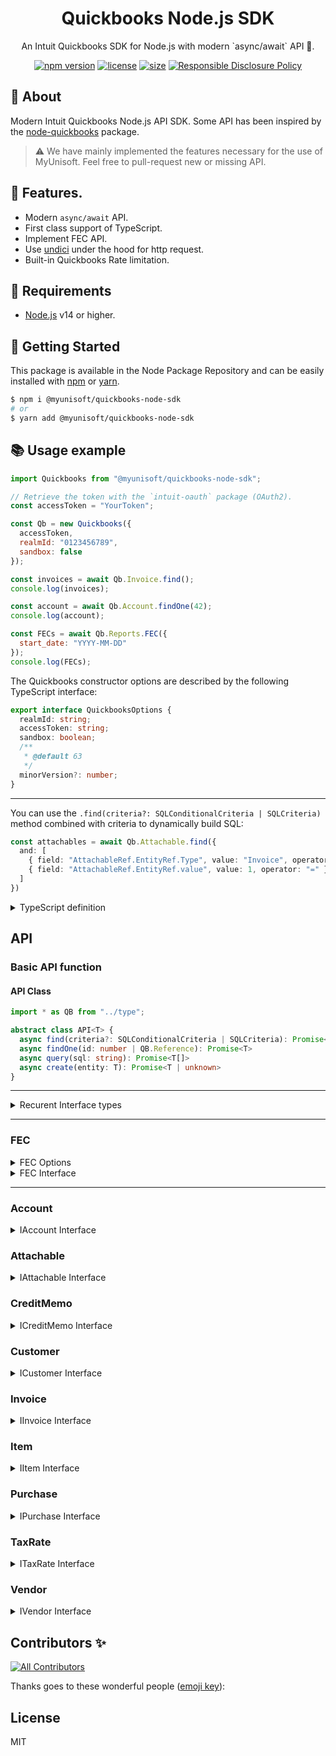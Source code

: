<p align="center"><h1 align="center">
  Quickbooks Node.js SDK
</h1>

<p align="center">
  An Intuit Quickbooks SDK for Node.js with modern `async/await` API 💃.
</p>

<p align="center">
    <a href="https://github.com/MyUnisoft/quickbooks-sdk"><img src="https://img.shields.io/github/package-json/v/MyUnisoft/quickbooks-sdk?style=flat-square" alt="npm version"></a>
    <a href="https://github.com/MyUnisoft/quickbooks-sdk"><img src="https://img.shields.io/github/license/MyUnisoft/quickbooks-sdk?style=flat-square" alt="license"></a>
    <a href="https://github.com/MyUnisoft/quickbooks-sdk"><img src="https://img.shields.io/github/languages/code-size/MyUnisoft/quickbooks-sdk?style=flat-square" alt="size"></a>
    <a href="./SECURITY.md"><img src="https://img.shields.io/badge/Security-Responsible%20Disclosure-yellow.svg?style=flat-square" alt="Responsible Disclosure Policy" /></a>
</p>

## 📢 About

Modern Intuit Quickbooks Node.js API SDK. Some API has been inspired by the [node-quickbooks](https://github.com/mcohen01/node-quickbooks) package.

> ⚠️ We have mainly implemented the features necessary for the use of MyUnisoft. Feel free to pull-request new or missing API.

## 🔬 Features.

- Modern `async/await` API.
- First class support of TypeScript.
- Implement FEC API.
- Use [undici](https://undici.nodejs.org/#/) under the hood for http request.
- Built-in Quickbooks Rate limitation.

## 🚧 Requirements

- [Node.js](https://nodejs.org/en/) v14 or higher.

## 🚀 Getting Started

This package is available in the Node Package Repository and can be easily installed with [npm](https://docs.npmjs.com/getting-started/what-is-npm) or [yarn](https://yarnpkg.com).

```bash
$ npm i @myunisoft/quickbooks-node-sdk
# or
$ yarn add @myunisoft/quickbooks-node-sdk
```

## 📚 Usage example

```js
import Quickbooks from "@myunisoft/quickbooks-node-sdk";

// Retrieve the token with the `intuit-oauth` package (OAuth2).
const accessToken = "YourToken";

const Qb = new Quickbooks({
  accessToken,
  realmId: "0123456789",
  sandbox: false
});

const invoices = await Qb.Invoice.find();
console.log(invoices);

const account = await Qb.Account.findOne(42);
console.log(account);

const FECs = await Qb.Reports.FEC({
  start_date: "YYYY-MM-DD"
});
console.log(FECs);
```

The Quickbooks constructor options are described by the following TypeScript interface:

```ts
export interface QuickbooksOptions {
  realmId: string;
  accessToken: string;
  sandbox: boolean;
  /**
   * @default 63
   */
  minorVersion?: number;
}
```

---

You can use the `.find(criteria?: SQLConditionalCriteria | SQLCriteria)` method combined with criteria to dynamically build SQL:
```ts
const attachables = await Qb.Attachable.find({
  and: [
    { field: "AttachableRef.EntityRef.Type", value: "Invoice", operator: "=" },
    { field: "AttachableRef.EntityRef.value", value: 1, operator: "=" }
  ]
})
```

<details><summary>TypeScript definition</summary>

```ts
export type SQLOperator = "<" | ">" | "=" | "<=" | ">=" | "ILIKE" | "LIKE";

export interface SQLConditionalCriteria {
  or?: SQLCriteria[] | SQLConditionalCriteria[];
  and?: SQLCriteria[] | SQLConditionalCriteria[];
}

export interface SQLCriteria {
  field: string;
  value: string | number | boolean | null;
  operator: SQLOperator;
}
```

</details>

## API

### Basic API function

#### API Class
```ts
import * as QB from "../type";

abstract class API<T> {
  async find(criteria?: SQLConditionalCriteria | SQLCriteria): Promise<T[]>
  async findOne(id: number | QB.Reference): Promise<T>
  async query(sql: string): Promise<T[]>
  async create(entity: T): Promise<T | unknown>
}
```

---

<details>
  <summary>Recurent Interface types</summary>

  From `type.ts`
  ```ts
  export interface Reference {
    value: string;
    name?: string;
  }

  export interface AbstractLine<T> {
    Id: string;
    DetailType: T;
    Amount: number;
    Description?: string;
    LineNum?: number;
  }

  export interface Addr {
    Id: number;
    Line1: string;
    Line2?: string;
    Line3?: string;
    Line4?: string;
    Line5?: string;
    City: string;
    Country: string;
    PostalCode: string;
    Lat: string;
    Long: string;
    CountrySubDivisionCode?: string;
  }

  export interface DateType {
    date?: string;
  }

  export interface TaxLine {
    Amount?: number;
    DetailType: "TaxLineDetail";
    TaxLineDetail: {
      TaxRateRef: Reference;
      NetAmountTaxable?: number;
      PercentBased?: boolean;
      TaxInclusiveAmount?: number;
      OverrideDeltaAmount?: number;
      TaxPercent?: number;
    };
  }

  export interface TxnTaxDetail {
    TxnTaxCodeRef?: Reference;
    TotalTax?: number;
    TaxLine?: TaxLine[];
  }

  export interface CustomField {
    DefinitionId?: string;
    StringValue?: string;
    Type?: "StringType";
    Name?: string;
  }

  export interface RootEntityProperties {
    Id?: string;
    domain: string;
    sparse: boolean;
    SyncToken?: string;
    MetaData: {
      CreateTime: string;
      LastUpdatedTime: string;
    };
    DocNumber?: string;
  }

  export interface MarkupInfo {
    PriceLevelRef?: Reference;
    Percent?: number;
    MarkUpIncomeAccountRef?: Reference;
  }

  export type BillableStatusEnum = "Billable" | "NotBillable" | "HadBeenBilled";
  export type GlobalTaxCalculationEnum = "TaxExcluded" | "TaxInclusive" | "NotApplicable";

  export interface LinkedTxn {
    TxnId: string;
    TxnType: string;
    TxnLineId?: string;
  }

  interface SalesItemLineDetail {
    TaxInclusiveAmt?: number;
    DiscountAmt?: number;
    ItemRef?: Reference;
    ClassRef?: Reference;
    TaxCodeRef?: Reference;
    MarkupInfo?: MarkupInfo;
    ItemAccountRef: Reference;
    ServiceDate: DateType;
    DiscountRate: number;
    Qty?: number;
    UnitPrice?: number;
    TaxClassificaitionRef: Reference;
  }
  type SalesItemLine = AbstractLine<"SalesItemLineDetail"> & {SalesItemLineDetail: SalesItemLineDetail}

  interface GroupLineDetail {
    Quantity?: number;
    Line: SalesItemLineDetail[];
    GroupItemRef: Reference;
  }
  type GroupLine = Omit<AbstractLine<"GroupLineDetail">, "Amount"> & {GroupLineDetail: GroupLineDetail}


  interface DescriptionOnlyLineDetail {
    TaxCodeRef?: Reference;
    Date?: DateType
  }
  type DescriptionOnlyLine = AbstractLine<"DescriptionOnlyLineDetail"> & {DescriptionOnlyLineDetail: DescriptionOnlyLineDetail}


  interface DiscountLineDetail {
    ClassRef?: Reference;
    TaxCodeRef?: Reference;
    DiscountAccountRef?: Reference;
    PercentBased?: boolean;
    DismountPercent?: number;
  }
  type DiscountLine = AbstractLine<"DiscountLineDetail"> & {DiscountLineDetail: DiscountLineDetail}

  interface SubTotalLineDetail {
    ItemRef: Reference;
  }
  type SubTotalLine = AbstractLine<"SubTotalLineDetail"> & {SubTotalLineDetail: SubTotalLineDetail}


  export type InvoiceLine = SalesItemLine | GroupLine |
  DescriptionOnlyLine | DiscountLine | SubTotalLine
  ```
</details>

---

### FEC

<details><summary>FEC Options</summary>

```ts
export interface FECReportOptions {
  attachment?: "TEMPORARY" | "NONE";
  withQboIdentifier?: boolean;
  start_date: string;
  end_date?: string;
  add_due_date?: boolean;
}
```
</details>

<details><summary>FEC Interface</summary>

```ts
export interface FECRowColData {
  id?: string;
  value: string;
  href?: string;
}

export interface FECRowColumn {
  ColType: "Account" | "Money";
  ColTitle?: string;
  MetaData?: {
    Name?: string;
    Value: string;
  }
}

export interface FECRow {
  type: "Data" | "Section";
  ColData: FECRowColData[];
  Summary?: any;
  Rows?: any;
  Header?: any;
}

export interface FEC {
  Header: {
    Customer?: string;
    ReportName?: string;
    Vendor?: string;
    Options?: {
      Name?: string;
      Value?: string;
    }
    Item?: string;
    Employee?: string;
    ReportBasis?: "Cash" | "Accrual";
    StartPeriod?: string;
    Class?: string;
    Currency?: string;
    EndPeriod?: string;
    Time?: string;
    Department?: string;
    SummarizeColumnsBy?: string;
  },
  Rows: {
    Row: FECRow;
  },
  Columns: {
    Column: FECRowColumn[];
  }
}
```
</details>



---
### Account

<details>
  <summary>IAccount Interface</summary>

  From `API/account.ts`
  ```ts
  import * as QB from "../type";

  interface IAccount extends QB.RootEntityProperties {
    Name: string;
    AcctNum?: string;
    CurrencyRef: QB.Reference;
    ParentRef: QB.Reference;
    Description?: string;
    Active?: boolean;
    SubAccount?: boolean;
    Classification?: string;
    FullyQualifiedName?: string;
    TxnLocationType?: "WithinFrance" | "FranceOverseas" | "OutsideFranceWithEU" | "OutsideEU";
    AccountType: string;
    CurrentBalanceWithSubAccounts?: number;
    AccountAlias: string;
    TaxCodeRef?: QB.Reference;
    AccountSubType: string;
    CurrentBalance: number;
  }
  ```
</details>


### Attachable

<details>
  <summary>IAttachable Interface</summary>

  From `API/attachable.ts`
  ```ts
  import Quickbooks from "../quickbooks";

  interface AttachableRef {
    IncludeOnSend?: boolean;
    LineInfo?: string;
    NoRefOnly?: boolean;
    CustomField?: QB.CustomField[];
    Inactive?: boolean;
    EntityRef?: {
      value: string;
      type?: "Invoice";
    };
  }

  interface IAttachable extends QB.RootEntityProperties {
    FileName: string;
    Note?: string;
    Category?: "Contact Photo" | "Document" | "Image" | "Receipt" | "Signature" | "Sound" | "Other";
    ContentType?: string;
    PlaceName?: string;
    AttachableRef: AttachableRef[];
    Long?: string;
    Tag?: string;
    Lat?: string;
    FileAccessUri?: string;
    Size?: number;
    ThumbnailFileAccessUri?: string;
    TempDownloadUri?: string;
    ThumbnailTempDownloadUri?: string;
  }
  ```
</details>

### CreditMemo

<details>
  <summary>ICreditMemo Interface</summary>

  From `API/creditMemo.ts`
  ```ts
  import Quickbooks from "../quickbooks";

  interface ICreditMemo extends QB.RootEntityProperties {
    Line: QB.InvoiceLine[];
    CustomerRef: QB.Reference;
    CurrencyRef?: QB.Reference;
    BillEmail?: {
      Address?: string;
    };
    TxnDate?: string;
    CustomField?: QB.CustomField[];
    ClassRef?: QB.Reference;
    PrintStatus?: string;
    SalesTermRef?: QB.Reference;

    GlobalTaxCalculation?: QB.GlobalTaxCalculationEnum;
    TotalAmt?: string;
    InvoiceRef?: QB.Reference;
    TransactionLocationType?: "WithinFrance" | "FranceOverseas" | "OutsideFranceWithEU" | "OutsideEU";
    ApplyTaxAfterDiscount?: boolean;
    DocNumber?: string;
    PrivateNote?: string;
    CustomerMemo?: string;
    TxnTaxDetail?: QB.TxnTaxDetail;
    PaymentMethodRef?: QB.Reference;
    ExchangeRate?: number;
    ShipAddr?: QB.Addr;
    DepartmentRef?: QB.Reference;
    EmailStatus?: string;
    BillAddr?: QB.Addr;
    HomeBalance?: number;
    RemainingCredit?: number;
    RecurDataRef?: QB.Reference;
    TaxExemptionRef?: QB.Reference;
    Balance?: number;
    HomeTotalAmt?: number;
  }
  ```
</details>

### Customer

<details>
  <summary>ICustomer Interface</summary>

  From `API/customer.ts`
  ```ts
  import Quickbooks from "../quickbooks";

  interface ICustomer extends QB.RootEntityProperties {
    DisplayName?: string;
    Title?: string;
    GivenName?: string;
    MiddleName?: string;
    Suffix?: string;
    FamilyName?: string;
    PrimaryEmailAddr?: {
      Address?: string;
    };
    ResaleNum?: string;
    SecondaryTaxIdentifier?: string;
    ARAccountRef?: QB.Reference
    DefaultTaxCodeRef: QB.Reference;
    PreferredDeliveryMethod?: string;
    GSTIN?: string;
    SalesTermRef?: QB.Reference;
    CustomerTypeRef?: QB.Reference;
    Fax?: {
      FreeFormNumber?: string;
    }
    BusinessNumber?: string;
    BillWithParent?: boolean;
    CurrencyRef?: QB.Reference;
    Mobile?: {
      FreeFormNumber?: string;
    }
    Job?: boolean;
    BalanceWithJobs?: number;
    PrimaryPhone?: {
      FreeFormNumber: string;
    };
    OpenBalanceDate?: QB.DateType;
    Taxable?: boolean;
    AlternatePhone?: {
      FreeFormNumber?: string;
    }
    ParentRef: QB.Reference;
    Notes?: string;
    WebAddr?: {
      URI?: string;
    }
    Active?: boolean;
    CompanyName?: string;
    Balance?: number;
    ShipAddr?: QB.Addr;
    PaymentMethodRef?: QB.Reference;
    IsProject?: boolean;
    Source?: string;
    PrimaryTaxIdentifier?: string;
    GSTRegistrationType?: "GST_REG_REG" | "GST_REG_COMP" | "GST_UNREG" | "CONSUMER" | "OVERSEAS" | "SEZ";
    PrintOnCheckName?: string;
    BillAddr?: QB.Addr;
    FullyQualifiedName?: string;
    Level?: number;
    TaxExemptionReasonId?: number;
  }
  ```
</details>

### Invoice

<details>
  <summary>IInvoice Interface</summary>

  From `API/invoice.ts`
  ```ts
  import * as QB from "../type";

  interface InvoiceLinkedTxn {
    TxnId: string;
    TxnLineId?: string;
    TxnType: "Estimate" | "TimeActivity" | "PurchaseOrder" | "BillPaymentCheck";
  }

  interface IInvoice extends QB.RootEntityProperties {
    Line: QB.InvoiceLine[];
    CustomerRef: QB.Reference;
    CurrencyRef?: QB.Reference;
    DocNumber?: string;
    BillEmail?: {
      Address?: string;
    };
    TxnDate: string;
    ShipFromAddr?: QB.Addr;
    ShipDate?: string;
    TrackingNum?: number;
    ClassRef?: QB.Reference;
    PrintStatus?: string;
    SalesTermRef?: QB.Reference;
    TxnSource?: string;
    LinkedTxn?: InvoiceLinkedTxn[];
    DepositeToAccountRef?: QB.Reference;
    GlobalTaxCalculation?: QB.GlobalTaxCalculationEnum;
    AllowOnlineACHPayment?: boolean;
    TransactionLocationType?: string;
    DueDate?: QB.DateType;
    PrivateNote?: string;
    BillEmailCc?: {
      Address?: string;
    }
    CustomerMemo?: QB.Reference;
    EmailStatus?: string;
    ExchangeRate?: number;
    Deposit?: number;
    TxnTaxDetail?: QB.TxnTaxDetail;
    AllowOnlineCreditCardPayment?: boolean;
    CustomField?: QB.CustomField[];
    ShipAddr?: QB.Addr;
    DepartmentRef?: QB.Reference;
    BillEmailBcc?: {
      Address?: string;
    }
    ShipMethodRef?: QB.Reference;
    BillAddr?: QB.Addr;
    ApplyTaxAfterDiscount?: boolean;
    HomeBalance?: number;
    DeliveryInfo?: {
      DeliveryType?: "Email" | "Tradeshift";
      DeliveryTime?: {
        dateTime?: string;
      }
    }
    TotalAmt?: string;
    InvoiceLink?: string;
    RecurDataRef: QB.Reference;
    TaxExemptionRef?: QB.Reference;
    Balance?: number;
    HomeTotalAmt?: number;
    FreeFormAddress?: boolean;
    AllowOnlinePayment?: boolean;
    AllowIPNPayment?: boolean;
  }
  ```
</details>

### Item

<details>
  <summary>IItem Interface</summary>

  From `API/item.ts`
  ```ts
  import Quickbooks from "../quickbooks";

  interface IItem extends QB.RootEntityProperties {
    ItemCategoryType: "Service" | "Service";
    Name: string;
    InvStartDate?: QB.DateType;
    Type: "Service" | "Inventory" | "NonInventory";
    QtyOnHand?: number;
    AssetAccountRef?: QB.Reference;
    Sku?: string;
    SalesTaxIncluded?: boolean;
    TrackQtyOnHand?: boolean;
    SalesTaxCodeRef?: QB.Reference;
    ClassRef?: QB.Reference;
    Source?: string;
    PurchaseTaxIncluded?: boolean;
    Description?: string;
    AbatementRate?: number;
    SubItem?: boolean;
    Taxable?: boolean;
    UQCDisplayText?: string;
    ReorderPoint?: number;
    PurchaseDesc?: string;
    PrefVendorRef?: QB.Reference;
    Active?: boolean;
    UQCId?: string;
    ReverseChargeRate?: number;
    PurchaseTaxCodeRef?: QB.Reference;
    ServiceType?: string;
    PurchaseCost?: number;
    ParentRef: QB.Reference;
    UnitPrice?: number;
    FullyQualifiedName?: string;
    ExpenseAccountRef?: QB.Reference;
    Level?: number;
    IncomeAccountRef?: QB.Reference;
    TaxClassificationRef?: QB.Reference;
  }
  ```
</details>

### Purchase

<details>
  <summary>IPurchase Interface</summary>

  From `API/purchase.ts`
  ```ts
  import Quickbooks from "../quickbooks";

  interface ItemBasedExpenseLineDetail {
    TaxInclusiveAmt?: number;
    ItemRef?: QB.Reference;
    CustomerRef?: QB.Reference;
    PriceLevelRef?: QB.Reference;
    ClassRef?: QB.Reference;
    TaxCodeRef?: QB.Reference;
    MarkupInfo?: QB.MarkupInfo;
    BillableStatus?: QB.BillableStatusEnum;
    Qty?: number;
    UnitPrice?: number;
  }

  interface AccountBasedExpenseLineDetail {
    AccountRef: QB.Reference;
    TaxAmount?: number;
    TaxInclusiveAmt?: number;
    ClassRef?: QB.Reference;
    TaxCodeRef?: QB.Reference;
    MarkupInfo?: QB.MarkupInfo;
    BillableStatus?: QB.BillableStatusEnum;
    CustomerRef?: QB.Reference;
  }

  type AccountBasedExpenseLine = QB.AbstractLine<"AccountBasedExpenseLineDetail">
    & { AccountBasedExpenseLineDetail: AccountBasedExpenseLineDetail; };
  type ItemBasedExpenseLine = QB.AbstractLine<"ItemBasedExpenseLineDetail">
    & {
      ItemBasedExpenseLineDetail: ItemBasedExpenseLineDetail;
      LinkedTxn?: QB.LinkedTxn[];
    };

  type PurchaseLine = AccountBasedExpenseLine | ItemBasedExpenseLine;

  interface IPurchase extends QB.RootEntityProperties {
    Line: PurchaseLine[];
    PaymentType: "Cash" | "Check" | "CreditCard";
    AccountRef: QB.Reference;
    CurrencyRef?: QB.Reference;
    TxnDate?: string;
    PrintStatus: string;
    RemitToAddr?: QB.Addr;
    TxnSource?: string;
    LinkedTxn?: QB.LinkedTxn[];
    GlobalTaxCalculation?: QB.GlobalTaxCalculationEnum;
    TransactionLocationType?: "WithinFrance" | "FranceOverseas" | "OutsideFranceWithEU" | "OutsideEU";
    DocNumber?: string;
    PrivateNote?: string;
    Credit?: boolean;
    TxnTaxDetail?: QB.TxnTaxDetail;
    PaymentMethodRef?: QB.Reference;
    PurchaseEx: Record<string, unknown>
    EchangeRate?: number;
    DepartmentRef?: QB.Reference;
    EntityRef?: QB.Reference;
    IncludeInAnnualTPAR?: boolean;
    TotalAmt?: string;
    CustomField?: any[];
  }
  ```
</details>

### TaxRate

<details>
  <summary>ITaxRate Interface</summary>

  From `API/taxRate.ts`
  ```ts
  import Quickbooks from "../quickbooks";

  interface EffectiveTaxRate {
    RateValue: number;
    EffectiveDate: string;
  }

  interface ITaxRate extends QB.RootEntityProperties {
    RateValue?: string;
    Name?: string;
    AgencyRef?: QB.Reference;
    SpecialTaxType?: string;
    EffectiveTaxRate?: EffectiveTaxRate[];
    DisplayType?: string;
    TaxReturnLineRef: QB.Reference;
    Active: boolean;
    OriginalTaxRate?: string;
    Description: string;
  }
  ```
</details>

### Vendor

<details>
  <summary>IVendor Interface</summary>

  From `API/vendor.ts`
  ```ts
  import Quickbooks from "../quickbooks";

  interface IVendor extends QB.RootEntityProperties {
    Title?: string;
    GivenName?: string;
    MiddleName?: string;
    Suffix?: string;
    FamilyName?: string;
    PrimaryEmailAddr?: {
      Address?: string;
    }
    DisplayName?: string;
    OtherContactInfo?: {
      Type?: string;
      Telephone?: string;
    }
    APAccountRef?: QB.Reference;
    TermeRef?: QB.Reference;
    Source?: string;
    GSTIN?: string;
    T4AEligible?: boolean;
    Fax?: {
      FreeFormNumber?: string
    }
    BusinessNumber?: string;
    CurrencyRef?: QB.Reference;
    HasTPAR?: boolean;
    TaxReportingBasis?: string;
    Mobile?: {
      FreeFormNumber?: string;
    }
    PrimaryPhone?: {
      FreeFormNumber?: string;
    }
    Active?: boolean;
    AlternatePhone?: {
      FreeFormNumber?: string;
    }
    Vendor1099?: boolean;
    CostRate?: string;
    BillRate?: number;
    WebAddr?: {
      URI?: string;
    }
    T5018Eligible?: boolean;
    CompanyName?: string
    VendorPaymentBankDetail?: {
      BankAccountName?: string;
      BankBranchIdentifier: string;
      BankAccountNumber: string;
      StatementText: string;
    }
    TaxIdentifier?: string;
    AcctNum?: string;
    GSTRegistrationType?: "GST_REG_REG" | "GST_REG_COMP" | "GST_UNREG" | "CONSUMER" | "OVERSEAS" | "SEZ" | "DEEMED";
    PrintOnCheckName?: string;
    BillAddr?: QB.Addr;
    Balance: number;
  }
  ```
</details>

## Contributors ✨

<!-- ALL-CONTRIBUTORS-BADGE:START - Do not remove or modify this section -->
[![All Contributors](https://img.shields.io/badge/all_contributors-4-orange.svg?style=flat-square)](#contributors-)
<!-- ALL-CONTRIBUTORS-BADGE:END -->

Thanks goes to these wonderful people ([emoji key](https://allcontributors.org/docs/en/emoji-key)):

<!-- ALL-CONTRIBUTORS-LIST:START - Do not remove or modify this section -->
<!-- prettier-ignore-start -->
<!-- markdownlint-disable -->

<!-- markdownlint-restore -->
<!-- prettier-ignore-end -->

<!-- ALL-CONTRIBUTORS-LIST:END -->

## License
MIT
